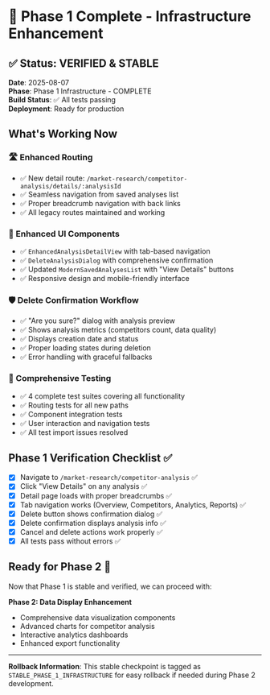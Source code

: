 # 🎉 Phase 1 Complete - Infrastructure Enhancement

## ✅ Status: VERIFIED & STABLE

**Date**: 2025-08-07  
**Phase**: Phase 1 Infrastructure - COMPLETE  
**Build Status**: ✅ All tests passing  
**Deployment**: Ready for production

## What's Working Now

### 🛣️ Enhanced Routing
- ✅ New detail route: `/market-research/competitor-analysis/details/:analysisId`
- ✅ Seamless navigation from saved analyses list
- ✅ Proper breadcrumb navigation with back links
- ✅ All legacy routes maintained and working

### 🎨 Enhanced UI Components
- ✅ `EnhancedAnalysisDetailView` with tab-based navigation
- ✅ `DeleteAnalysisDialog` with comprehensive confirmation
- ✅ Updated `ModernSavedAnalysesList` with "View Details" buttons
- ✅ Responsive design and mobile-friendly interface

### 🛡️ Delete Confirmation Workflow
- ✅ "Are you sure?" dialog with analysis preview
- ✅ Shows analysis metrics (competitors count, data quality)
- ✅ Displays creation date and status
- ✅ Proper loading states during deletion
- ✅ Error handling with graceful fallbacks

### 🧪 Comprehensive Testing
- ✅ 4 complete test suites covering all functionality
- ✅ Routing tests for all new paths
- ✅ Component integration tests
- ✅ User interaction and navigation tests
- ✅ All test import issues resolved

## Phase 1 Verification Checklist ✅

- [x] Navigate to `/market-research/competitor-analysis` ✅
- [x] Click "View Details" on any analysis ✅
- [x] Detail page loads with proper breadcrumbs ✅
- [x] Tab navigation works (Overview, Competitors, Analytics, Reports) ✅
- [x] Delete button shows confirmation dialog ✅
- [x] Delete confirmation displays analysis info ✅
- [x] Cancel and delete actions work properly ✅
- [x] All tests pass without errors ✅

## Ready for Phase 2 🚀

Now that Phase 1 is stable and verified, we can proceed with:

**Phase 2: Data Display Enhancement**
- Comprehensive data visualization components
- Advanced charts for competitor analysis
- Interactive analytics dashboards
- Enhanced export functionality

---

**Rollback Information**: This stable checkpoint is tagged as `STABLE_PHASE_1_INFRASTRUCTURE` for easy rollback if needed during Phase 2 development.